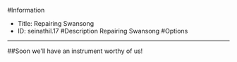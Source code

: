 #Information
 - Title: Repairing Swansong
 - ID: seinathil.17
#Description
Repairing Swansong
#Options

___
##Soon we'll have an instrument worthy of us!
